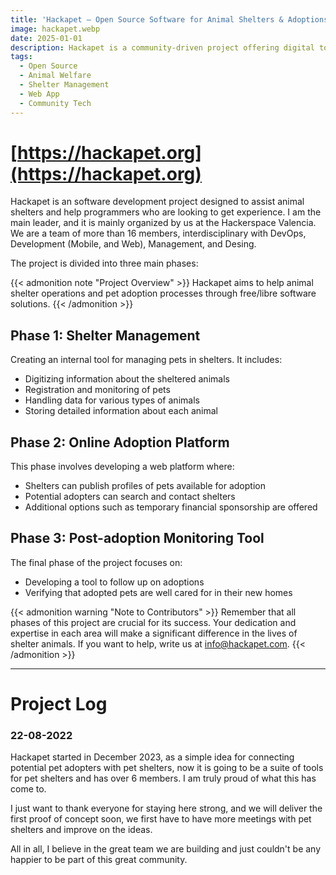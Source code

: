 ```yaml
---
title: 'Hackapet – Open Source Software for Animal Shelters & Adoptions'
image: hackapet.webp
date: 2025-01-01
description: Hackapet is a community-driven project offering digital tools to manage animal shelters, online adoptions, and post-adoption monitoring.
tags:
  - Open Source
  - Animal Welfare
  - Shelter Management
  - Web App
  - Community Tech
---
```


# [https://hackapet.org](https://hackapet.org)

Hackapet is an software development project designed to assist animal shelters and help programmers who are looking to get experience.
I am the main leader, and it is mainly organized by us at the Hackerspace Valencia. We are a team of more than 16 members, interdisciplinary with DevOps, Development (Mobile, and Web), Management, and Desing.

The project is divided into three main phases:

{{\< admonition note "Project Overview" >}}
Hackapet aims to help animal shelter operations and pet adoption processes through free/libre software solutions.
{{\< /admonition >}}

## Phase 1: Shelter Management

Creating an internal tool for managing pets in shelters. It includes:

* Digitizing information about the sheltered animals
* Registration and monitoring of pets
* Handling data for various types of animals
* Storing detailed information about each animal

## Phase 2: Online Adoption Platform

This phase involves developing a web platform where:

* Shelters can publish profiles of pets available for adoption
* Potential adopters can search and contact shelters
* Additional options such as temporary financial sponsorship are offered

## Phase 3: Post-adoption Monitoring Tool

The final phase of the project focuses on:

* Developing a tool to follow up on adoptions
* Verifying that adopted pets are well cared for in their new homes

{{\< admonition warning "Note to Contributors" >}}
Remember that all phases of this project are crucial for its success. Your dedication and expertise in each area will make a significant difference in the lives of shelter animals.
If you want to help, write us at [info@hackapet.com](mailto:info@hackapet.com).
{{\< /admonition >}}

***

# Project Log

### 22-08-2022

Hackapet started in December 2023, as a simple idea for connecting potential pet adopters with pet shelters, now it is going to be a suite of tools for pet shelters and has over 6 members. I am truly proud of what this has come to.

I just want to thank everyone for staying here strong, and we will deliver the first proof of concept soon, we first have to have more meetings with pet shelters and improve on the ideas.

All in all, I believe in the great team we are building and just couldn't be any happier to be part of this great community.
